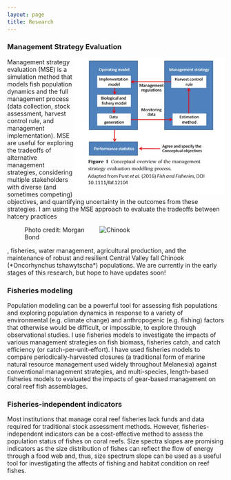 ```yaml
---
layout: page
title: Research
---
```


### Management Strategy Evaluation
<img align="right" src="/img/MSE_diagram.jpg" alt="MSE" width="350">
Management strategy evaluation (MSE) is a simulation method that models fish population dynamics and the full management process (data collection, stock assessment, harvest control rule, and management implementation). MSE are useful for exploring the tradeoffs of alternative management strategies, considering multiple stakeholders with diverse (and sometimes competing) objectives, and quantifying uncertainty in the outcomes from these strategies. I am using the MSE approach to evaluate the tradeoffs between hatcery practices<figure><img align="right" src="https://s3-us-west-2.amazonaws.com/uw-s3-cdn/wp-content/uploads/sites/6/2018/02/04130946/Bond_McKenzie_Chin-1-web.jpg" alt="Chinook" width="250"><figcaption>Photo credit: Morgan Bond</figcaption></figure>, fisheries, water management, agricultural production, and the maintenance of robust and resilient Central Valley fall Chinook (*Oncorhynchus tshawytscha*) populations. 
We are currently in the early stages of this research, but hope to have updates soon!



### Fisheries modeling

Population modeling can be a powerful tool for assessing fish populations and exploring population dynamics in response to a variety of environmental (e.g. climate change) and anthropogenic (e.g. fishing) factors that otherwise would be difficult, or impossible, to explore through observational studies. I use fisheries models to investigate the impacts of various management strategies on fish biomass, fisheries catch, and catch efficiency (or catch-per-unit-effort). I have used fisheries models to compare periodically-harvested closures (a traditional form of marine natural resource management used widely throughout Melanesia) against conventional management strategies, and multi-species, length-based fisheries models to evaluated the impacts of gear-based management on coral reef fish assemblages.

### Fisheries-independent indicators

Most institutions that manage coral reef fisheries lack funds and data required for traditional stock assessment methods. However, fisheries-independent indicators can be a cost-effective method to assess the population status of fishes on coral reefs. Size spectra slopes are promising indicators as the size distribution of fishes can reflect the flow of energy through a food web and, thus, size spectrum slope can be used as a useful tool for investigating the affects of fishing and habitat condition on reef fishes.
